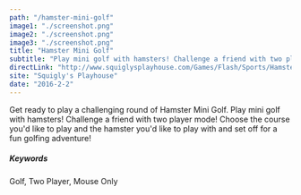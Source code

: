 ```yaml
---
path: "/hamster-mini-golf"
image1: "./screenshot.png"
image2: "./screenshot.png"
image3: "./screenshot.png"
title: "Hamster Mini Golf"
subtitle: "Play mini golf with hamsters! Challenge a friend with two player mode! Featuring 11 different hamsters and three themed courses."
directLink: "http://www.squiglysplayhouse.com/Games/Flash/Sports/HamsterMiniGolf2Player/"
site: "Squigly's Playhouse"
date: "2016-2-2"
---
```


Get ready to play a challenging round of Hamster Mini Golf. Play mini golf with hamsters! Challenge a friend with two player mode! Choose the course you'd like to play and the hamster you'd like to play with and set off for a fun golfing adventure!

##### Keywords

Golf, Two Player, Mouse Only
